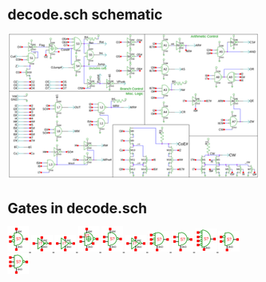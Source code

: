 # decode.sch schematic
![decode.sch](decode.png)
# Gates in decode.sch
[ ![nor](nor-sym.png) ](nor.html)
[ ![cnot](cnot-sym.png) ](cnot.html)
[ ![not](not-sym.png) ](not.html)
[ ![xnor](xnor-sym.png) ](xnor.html)
[ ![nand](nand-sym.png) ](nand.html)
[ ![notp](notp-sym.png) ](notp.html)
[ ![nor3od](nor3od-sym.png) ](nor3od.html)
[ ![nandod](nandod-sym.png) ](nandod.html)
[ ![nor4od](nor4od-sym.png) ](nor4od.html)
[ ![norod](norod-sym.png) ](norod.html)
[ ![nand3od](nand3od-sym.png) ](nand3od.html)
